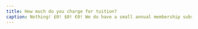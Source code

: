 ```yaml
---
title: How much do you charge for tuition?
caption: Nothing! £0! $0! €0! We do have a small annual membership subscription fee which helps to pay the rent on the hall that we use each week. What we ask for in return is that everyone aims towards performing with the Band at our various engagements.
---
```

